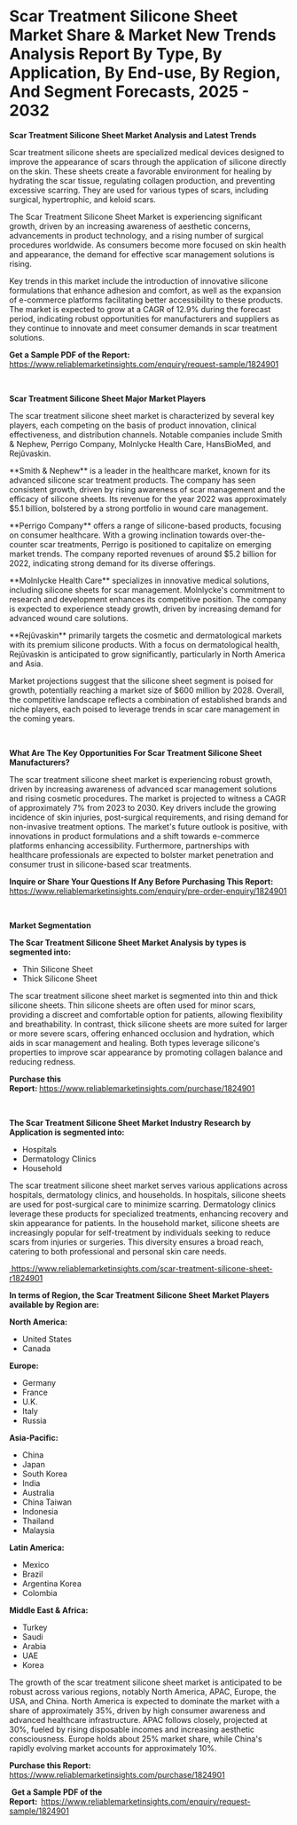 <p><h1>Scar Treatment Silicone Sheet Market Share & Market New Trends Analysis Report By Type, By Application, By End-use, By Region, And Segment Forecasts, 2025 - 2032</h1></p><p><strong>Scar Treatment Silicone Sheet Market Analysis and Latest Trends</strong></p>
<p><p>Scar treatment silicone sheets are specialized medical devices designed to improve the appearance of scars through the application of silicone directly on the skin. These sheets create a favorable environment for healing by hydrating the scar tissue, regulating collagen production, and preventing excessive scarring. They are used for various types of scars, including surgical, hypertrophic, and keloid scars.</p><p>The Scar Treatment Silicone Sheet Market is experiencing significant growth, driven by an increasing awareness of aesthetic concerns, advancements in product technology, and a rising number of surgical procedures worldwide. As consumers become more focused on skin health and appearance, the demand for effective scar management solutions is rising. </p><p>Key trends in this market include the introduction of innovative silicone formulations that enhance adhesion and comfort, as well as the expansion of e-commerce platforms facilitating better accessibility to these products. The market is expected to grow at a CAGR of 12.9% during the forecast period, indicating robust opportunities for manufacturers and suppliers as they continue to innovate and meet consumer demands in scar treatment solutions.</p></p>
<p><strong>Get a Sample PDF of the Report:&nbsp;</strong> <a href="https://www.reliablemarketinsights.com/enquiry/request-sample/1824901?utm_campaign=1937&utm_medium=2&utm_source=Github&utm_content=ia&utm_term=14042025&utm_id=scar-treatment-silicone-sheet">https://www.reliablemarketinsights.com/enquiry/request-sample/1824901</a></p>
<p>&nbsp;</p>
<p><strong>Scar Treatment Silicone Sheet Major Market Players</strong></p>
<p><p>The scar treatment silicone sheet market is characterized by several key players, each competing on the basis of product innovation, clinical effectiveness, and distribution channels. Notable companies include Smith & Nephew, Perrigo Company, Molnlycke Health Care, HansBioMed, and Rejûvaskin.</p><p>**Smith & Nephew** is a leader in the healthcare market, known for its advanced silicone scar treatment products. The company has seen consistent growth, driven by rising awareness of scar management and the efficacy of silicone sheets. Its revenue for the year 2022 was approximately $5.1 billion, bolstered by a strong portfolio in wound care management.</p><p>**Perrigo Company** offers a range of silicone-based products, focusing on consumer healthcare. With a growing inclination towards over-the-counter scar treatments, Perrigo is positioned to capitalize on emerging market trends. The company reported revenues of around $5.2 billion for 2022, indicating strong demand for its diverse offerings.</p><p>**Molnlycke Health Care** specializes in innovative medical solutions, including silicone sheets for scar management. Molnlycke's commitment to research and development enhances its competitive position. The company is expected to experience steady growth, driven by increasing demand for advanced wound care solutions.</p><p>**Rejûvaskin** primarily targets the cosmetic and dermatological markets with its premium silicone products. With a focus on dermatological health, Rejûvaskin is anticipated to grow significantly, particularly in North America and Asia.</p><p>Market projections suggest that the silicone sheet segment is poised for growth, potentially reaching a market size of $600 million by 2028. Overall, the competitive landscape reflects a combination of established brands and niche players, each poised to leverage trends in scar care management in the coming years.</p></p>
<p>&nbsp;</p>
<p><strong>What Are The Key Opportunities For Scar Treatment Silicone Sheet Manufacturers?</strong></p>
<p><p>The scar treatment silicone sheet market is experiencing robust growth, driven by increasing awareness of advanced scar management solutions and rising cosmetic procedures. The market is projected to witness a CAGR of approximately 7% from 2023 to 2030. Key drivers include the growing incidence of skin injuries, post-surgical requirements, and rising demand for non-invasive treatment options. The market's future outlook is positive, with innovations in product formulations and a shift towards e-commerce platforms enhancing accessibility. Furthermore, partnerships with healthcare professionals are expected to bolster market penetration and consumer trust in silicone-based scar treatments.</p></p>
<p><strong>Inquire or Share Your Questions If Any Before Purchasing This Report:</strong> <a href="https://www.reliablemarketinsights.com/enquiry/pre-order-enquiry/1824901?utm_campaign=1937&utm_medium=2&utm_source=Github&utm_content=ia&utm_term=14042025&utm_id=scar-treatment-silicone-sheet">https://www.reliablemarketinsights.com/enquiry/pre-order-enquiry/1824901</a></p>
<p>&nbsp;</p>
<p><strong>Market Segmentation</strong></p>
<p><strong>The Scar Treatment Silicone Sheet Market Analysis by types is segmented into:</strong></p>
<p><ul><li>Thin Silicone Sheet</li><li>Thick Silicone Sheet</li></ul></p>
<p><p>The scar treatment silicone sheet market is segmented into thin and thick silicone sheets. Thin silicone sheets are often used for minor scars, providing a discreet and comfortable option for patients, allowing flexibility and breathability. In contrast, thick silicone sheets are more suited for larger or more severe scars, offering enhanced occlusion and hydration, which aids in scar management and healing. Both types leverage silicone's properties to improve scar appearance by promoting collagen balance and reducing redness.</p></p>
<p><strong>Purchase this Report:&nbsp;</strong><a href="https://www.reliablemarketinsights.com/purchase/1824901?utm_campaign=1937&utm_medium=2&utm_source=Github&utm_content=ia&utm_term=14042025&utm_id=scar-treatment-silicone-sheet">https://www.reliablemarketinsights.com/purchase/1824901</a></p>
<p>&nbsp;</p>
<p><strong>The Scar Treatment Silicone Sheet Market Industry Research by Application is segmented into:</strong></p>
<p><ul><li>Hospitals</li><li>Dermatology Clinics</li><li>Household</li></ul></p>
<p><p>The scar treatment silicone sheet market serves various applications across hospitals, dermatology clinics, and households. In hospitals, silicone sheets are used for post-surgical care to minimize scarring. Dermatology clinics leverage these products for specialized treatments, enhancing recovery and skin appearance for patients. In the household market, silicone sheets are increasingly popular for self-treatment by individuals seeking to reduce scars from injuries or surgeries. This diversity ensures a broad reach, catering to both professional and personal skin care needs.</p></p>
<p><a href="https://www.reliablemarketinsights.com/scar-treatment-silicone-sheet-r1824901?utm_campaign=1937&utm_medium=2&utm_source=Github&utm_content=ia&utm_term=14042025&utm_id=scar-treatment-silicone-sheet">&nbsp;https://www.reliablemarketinsights.com/scar-treatment-silicone-sheet-r1824901</a></p>
<p><strong>In terms of Region, the Scar Treatment Silicone Sheet Market Players available by Region are:</strong></p>
<p>
    <p> <strong> North America: </strong>
        <ul>
            <li>United States</li>
            <li>Canada</li>
        </ul>
        </p> 
    <p> <strong> Europe: </strong>
        <ul>
            <li>Germany</li>
            <li>France</li>
            <li>U.K.</li>
            <li>Italy</li>
            <li>Russia</li>
        </ul>
        </p> 
    <p> <strong> Asia-Pacific: </strong>
        <ul>
            <li>China</li>
            <li>Japan</li>
            <li>South Korea</li>
            <li>India</li>
            <li>Australia</li>
            <li>China Taiwan</li>
            <li>Indonesia</li>
            <li>Thailand</li>
            <li>Malaysia</li>
        </ul>
        </p> 
    <p> <strong> Latin America: </strong>
        <ul>
            <li>Mexico</li>
            <li>Brazil</li>
            <li>Argentina Korea</li>
            <li>Colombia</li>
        </ul>
        </p> 
    <p> <strong> Middle East & Africa: </strong>
        <ul>
            <li>Turkey</li>
            <li>Saudi</li>
            <li>Arabia</li>
            <li>UAE</li>
            <li>Korea</li>
        </ul>
    </p>
    </p>
<p><p>The growth of the scar treatment silicone sheet market is anticipated to be robust across various regions, notably North America, APAC, Europe, the USA, and China. North America is expected to dominate the market with a share of approximately 35%, driven by high consumer awareness and advanced healthcare infrastructure. APAC follows closely, projected at 30%, fueled by rising disposable incomes and increasing aesthetic consciousness. Europe holds about 25% market share, while China's rapidly evolving market accounts for approximately 10%.</p></p>
<p><strong>Purchase this Report: </strong><a href="https://www.reliablemarketinsights.com/purchase/1824901?utm_campaign=1937&utm_medium=2&utm_source=Github&utm_content=ia&utm_term=14042025&utm_id=scar-treatment-silicone-sheet">https://www.reliablemarketinsights.com/purchase/1824901</a></p>
<p>&nbsp;<strong>Get a Sample PDF of the Report:&nbsp;&nbsp;</strong><a href="https://www.reliablemarketinsights.com/enquiry/request-sample/1824901?utm_campaign=1937&utm_medium=2&utm_source=Github&utm_content=ia&utm_term=14042025&utm_id=scar-treatment-silicone-sheet">https://www.reliablemarketinsights.com/enquiry/request-sample/1824901</a></p>
<p><strong></strong></p>
<p><p></p><p></p><p></p></p>